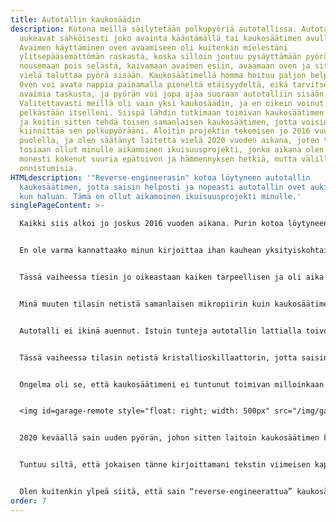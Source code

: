 ```yaml
---
title: Autotallin kaukosäädin
description: Kotona meillä säilytetään polkupyöriä autotallissa. Autotallin ovet
  aukeavat sähköisesti joko avainta kääntämällä tai kaukosäätimen avulla.
  Avaimen käyttäminen oven avaamiseen oli kuitenkin mielestäni
  ylitsepääsemättömän raskasta, koska silloin joutuu pysäyttämään pyörän,
  nousemaan pois selästä, kaivamaan avaimen esiin, avaamaan oven ja sitten pitää
  vielä taluttaa pyörä sisään. Kaukosäätimellä homma hoituu paljon helpommin.
  Oven voi avata nappia painamalla pieneltä etäisyydeltä, eikä tarvitse kaivaa
  avaimia taskusta, ja pyörän voi jopa ajaa suoraan autotalliin sisään.
  Valitettavasti meillä oli vain yksi kaukosäädin, ja en oikein voinut omia sitä
  pelkästään itselleni. Siispä lähdin tutkimaan toimivan kaukosäätimen toimintaa
  ja koitin sitten tehdä toisen samanlaisen kaukosäätimen, jotta voisin
  kiinnittää sen polkupyörääni. Aloitin projektin tekemisen jo 2016 vuoden
  puolella, ja olen säätänyt laitetta vielä 2020 vuoden aikana, joten tämä on
  tosiaan ollut minulle aikamoinen ikuisuusprojekti, jonka aikana olen myös
  monesti kokenut suuria epätoivon ja hämmennyksen hetkiä, mutta välillä myös
  onnistumisia.
HTMLdescription: '"Reverse-engineerasin" kotoa löytyneen autotallin
  kaukosäätimen, jotta saisin helposti ja nopeasti autotallin ovet auki silloin
  kun haluan. Tämä on ollut aikamoinen ikuisuusprojekti minulle.'
singlePageContent: >-

  Kaikki siis alkoi jo joskus 2016 vuoden aikana. Purin kotoa löytyneen kaukosäätimen ja rupesin oskilloskoopin avulla tutkimaan sen toimintaa. Netistä ei löytynyt minkäänlaista dokumentaatiota juuri tästä laitteesta, joten olin omillani. Tässä tapauksessa oli hyvä asia, että autotallin avaamissysteemi ja kaukosäädin ovat melko vanhoja. Sähkökomponentit olivat melko kookkaita, ja kaukosäätimen lähettämä signaali ei ole kauhean monimutkainen, ja sen tulkitseminen ilman dokumentaatiotakin oli melko helppoa. Lisäksi veikkaan (ja oikeastaan myös toivon), että nykyaikaisissa kaukosäätimissä on sellaisia turvaominaisuuksia, että pelkästään signaalin kopioimalla ei voi tehdä uutta toimivaa kaukosäädintä.


  En ole varma kannattaako minun kirjoittaa ihan kauhean yksityiskohtaisesti kaukosäätimestä nettiin, koska ei todennäköisesti ole kovin järkevää tehdä “Näin saat autotallini auki” -ohjetta nettiin avoimesti. Melko epätodennäköistä se toki on, että kukaan näiden ohjeiden perusteella meidän autotalliin murtautuisi, mutta kai on järkevää olla varovainen. Kirjoittelin siis kaukosäätimen toiminnasta vähän yleisellä tasolla. Avasin siis kaukosäätimen ja mittasin jännitettä antennilla suhteessa maahan. Oli melko helposti nähtävissä, että kaukosäädin lähettää jonkinlaisen digitaalisen koodin/salasanan muuttamalla lähetettävän signaalin amplitudia. Kaukosäätimessä oli yksi mikropiiri. Siitä löytyi googlen avulla tietoa, ja selvisi, että sen tehtävä on tuottaa tämä digitaalinen signaali. Datasheetin ja oskilloskoopin avulla olin siis tässä vaiheessa jo melko hyvin tietoinen siitä, millaista signaalia pitää lähettää, että autotalli aukeaa. Signaalin taajuus piti vielä selvittää. Oskilloskooppini on halvin mahdollinen, ja sen näytetaajuus ei riitä kertomaan tarkasti signaalin taajuutta. Kaukosäätimessä oli kuitenkin kristallioskillaattori, jossa luki sen taajuus, jonka sitten päättelin olevan myös signaalin lähetystaajuus.


  Tässä vaiheessa tiesin jo oikeastaan kaiken tarpeellisen ja oli aika ruveta rakentamaan omaa kaukosäädintäni. Minulla oli vain pieni ongelma. En silloin, enkä oikeastaan vieläkään ymmärrä miten oskillaattoripiirit toimivat. En siis tosiaan osannut suunnitella sellaista. Siispä tässä projektissa jouduin kopioimaan piirin suoraan netistä. Aluksi taisin pyrkiä tekemään piirin valmiiksi itselläni olevista komponenteista. Päädyin tekemään jonkinlaisen LC-värähtelypiirin. Sen taajuuden saaminen oikeaksi oli kaamea työmaa, koska kuten sanoin, oskillaattorini oli liian hidas mittaamaan näin suuria taajuuksia. Toisin sanoen taajuuden saaminen oikein oli vähän arpapeliä. Muistan istuneeni autotallin lattialla useita tunteja yrittäen saada ovea aukeamaan. Minulla oli piiriin kolvattuna mittausten perustella suurin piirtein oikeanlainen käämi ja kondensaattori, ja kokeilin lisätä kondensaattorin kanssa rinnan toisen pienen kondensaattorin, jonka kapasitanssia vaihtelin, jotta sitten tuurilla ehkä osuisin oikealle taajuudelle. Käämin induktanssinkin saaminen edes suurin piirtein oikeaksi oli hyvin vaikeata, koska minulla ei ollut siihen mittaria. Olin siis itse tehnyt käämin pyörittämällä pinnoitettua kuparilankaa jonkin ytimen ympärille. Muistaakseni mittasin käämin induktanssin siten, että koitin saada sen värähtelemään jonkin isomman kondensaattorin kanssa, jotta värähtelytaajuus olisi niin suuri, että saisin sen mitattua oskilloskoopilla. Sitten mitatun taajuuden ja kondensaattorin kapasitanssin perusteella pystyin laskemaan käämin induktanssin.


  Minä muuten tilasin netistä samanlaisen mikropiirin kuin kaukosäätimessä, ja sain sitten siitä tarvittavan digitaalisen signaalin, jolla toivoin saavani autotallin oven auki. Vasta myöhemmin tajusin, että ei ollut mitään järkeä tilata kallista mikropiiriä (muistaakseni maksoi useita euroja, melkein kympin) kun olisin voinut vain kopioida signaalin ja ohjelmoida mikrokontrollerin tekemään sen saman signaalin. Näin myös tein myöhemmin. Käyttämäni mikrokontrolleri (Attiny13) oli myös kooltaan pienempi ja myös siksi kätevämpi.


  Autotalli ei ikinä auennut. Istuin tunteja autotallin lattialla toivoen, että jotain tapahtuisi, mutta ei. En oikeastaan vieläkään tiedä, missä vika oli, koska valitettavan moni asia tässä projektissa menee edelleen yli hilseen. Se on kyllä vähän häpeällistä. En siis oikeastaan ymmärrä oskillaattoripiirin toimintaa, enkä sitä, miten signaali lopulta lähtee antennista ja miten se vastaanotetaan. Tavoitteenani on, että luettuani sähkötekniikkaa yliopistossa ymmärrän nämä asiat, ja voin jatkaa elämääni rauhassa, kun tiedän, mitä kaikkia tyhmää olen tässäkin projektissa tehnyt. Todennäköisesti signaalin taajuus ei vaan koskaan osunut oikeaan. Taajuuden pitäisi ilmeisesti olla hyvin tarkasti oikein, ja “jotain sinne päin” ei riitä.


  Tässä vaiheessa tilasin netistä kristallioskillaattorin, jotta saisin taajuuden oikeaksi. Kristallioskillaattorin kanssa jouduin jälleen kerran tukeutumaan Googleen ja käyttämään netistä löytämääni virtapiiriä, koska en osannut suunnitella omaa. Yritin kyllä ymmärtää LC-oskillaattoripiirien ja kristallioskillaattorin toimintaa, mutta jossain vaiheessa luovutin ja ajattelin, että joku toivottavasti selittää tämän selkeästi, kun lähden opiskelemaan sähkötekniikkaa. Kolvasin sitten uuden piirin kasaan ja rupesin toiveikkaana kokeilemaan sitä. Muistan tarkasti ensimmäisen onnistumisen hetken. Olin omassa huoneessani, melko kaukana autotallista. Tutkin kaukosäädintä oskilloskoopilla. Sitten yhtäkkiä isäni tulee kysymään, että johtuuko minusta, että autotallin ovet menevät auki ja kiinni koko ajan. Se oli hieno hetki. Varmistin vielä, että se olin tosiaan minä, joka avaa ovia. Tuntui äärimmäisen hienolta, kun lopulta hallitsin ovia. Tässä vaiheessa luulin, että projektin tekeminen loppuun olisi helppoa. Eipä ollut.


  Ongelma oli se, että kaukosäätimeni ei tuntunut toimivan milloinkaan muulloin kuin silloin, kun se oli kiinnitettynä oskilloskooppiin. Jostain syystä siis oskilloskooppini oli sille hyvä antenni. Ongelma oli taas se, että en ymmärrä antennien toimintaperiaatetta. Tiedän toki, että antennin pitää olla puolikkaan aallonpituuden kokoinen, mutta ongelma oli se, että tässä tapauksessa aallonpituus oli niin suuri, että ei olisi mahdollista käyttää niin suurta antennia. Lisäksi oskilloskoopin johdotkaan eivät kyllä ole niin pitkiä, joten olin hämmentynyt. Jotenkin myös uskoisin, että oskilloskoopin johtojen ei pitäisi toimia kovin hyvänä antennina, koska tämä vain aiheuttaisi häiriötä mittauksiin. En vieläkään tiedä, miksi oskilloskooppi oli niin hyvä antenni. Kokeilin antennina eripituisia johtoja, ja kokeilin myös laittaa antennin kanssa sarjaan erikokoisia käämejä, koska näin ilmeisesti voisi saada antennin toimimaan, vaikka sen koko ei olisikaan aallonpituuden puolikas. Muistaakseni antenni toimi ehkä joskus ja välillä, mutta melko epävarmasti. Parhaimmin toimivuuden sain lopulta siten, että käytin pyörän runkoa antennina. Autotallin ovet avautuivat tällöin melkein aina. Tässä vaiheessa olin itse asiassa melko tyytyväinen. Monen tuskan ja epätoivon hetken jälkeen olin saanut kaukosäätimen toimimaan.


  <img id=garage-remote style="float: right; width: 500px" src="/img/garage-remote-small.jpg" alt="Kaukosäädin kiinnitettynä polkupyörään mustassa laatikossa"> Käytin kaukosäädintä säännöllisesti, ja se oli oikeasti ihan kätevä. Kuitenkin välillä se ei toiminut. Tämä ärsytti, ja rupesin säätämään sitä vielä. Tällä kertaa testauksien jälkeen päädyin siihen lopputulokseen, että säätimen toiminta olisi varmempaa, jos antennina toimisi oma kehoni. Siispä tämän jälkeen käytin antennia siten, että toisella kädellä painan sen virtanappia ja toisella kädellä pidän antennin johtimesta kiinni. Antenni toimi taas melko hyvällä varmuudella.


  2020 keväällä sain uuden pyörän, johon sitten laitoin kaukosäätimen kiinni. (En siis onnistunut tekemään laitteesta niin pientä, että sitä olisi järkevää kantaa mukana, vaan se on kiinni pyörässä koko ajan.) Samalla sitten tein pientä säätöä, koska laitteen toimivuus oli ollut vähän heikkoa. Jotenkin, vaikka en tehnyt mitään muutoksia, kaukosäätimen toimintavarmuus oli heikentynyt ajan myötä. Tällä kertaa lähdin eri tyylillä parantamaan laitetta. Koska käyttämästäni LiPo-akusta tuleva jännite ei alun perinkään riittänyt antennin toimimiseen, olin alusta asti käyttänyt pieni muuntajaa, jolla lähetin sai hiukan isomman käyttöjännitteen. Muistaakseni aluksi säädin sen noin 7-10 volttiin, ja ajattelin, että se olisi riittävä. Ja aluksihan se myös riitti, koska jossain vaiheessa kaukosäädin oli oikeasti ihan toimiva. Nyt sitten kuitenkin turhautuneena päätin nostaa jännitettä reilusti. Muistaakseni tällä hetkellä laite toimii suurin piirtein 15-20 voltin jännitteellä. Paino on sanalla “toimii”, koska nyt kaukosäädin oikeasti toimii. Jännitteen nostaminen ei varmasti ollut kovin elegantti tapa korjata laite, mutta olen nyt tyytyväinen sen toimintaa. Uudessa pyörässä antennina toimii muuten taas pyörän runko.


  Tuntuu siltä, että jokaisen tänne kirjoittamani tekstin viimeisen kappaleen aihe on, että häpeän projektiani, mutta olen silti tyytyväinen siihen, että se toimii. Tämäkään teksti ei ole poikkeus. Eniten häpeän sitä, etten vieläkään ole opiskellut LC-piirien toimintaa. Toki siis ymmärrän sen, miten energiaa muuttuu käämin magneettikentän energiasta kondensaattorin sähkökentän energiaksi jaksollisesti, mutta hämäräksi on jäänyt tätä värähtelyä ylläpitävän virtapiirin toiminta. Tämän tekstin jälkeen yritän ottaa itseäni niskasta kiinni ja lähden ottamaan selvää tästä mysteeristä.


  Olen kuitenkin ylpeä siitä, että sain “reverse-engineerattua” kaukosäätimen toiminnan ja myös tehtyä toisen toimivan kaukosäätimen ilman minkäänlaisia ohjeita netistä. Kaukosäädin on oikeasti aika kätevä.
order: 7
---
```

